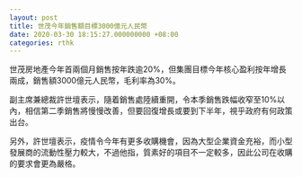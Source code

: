 ```yaml
---
layout: post
title: 世茂今年銷售額目標3000億元人民幣
date: 2020-03-30 18:15:27.000000000 +08:00
categories: rthk
---
```


世茂房地產今年首兩個月銷售按年跌逾20%，但集團目標今年核心盈利按年增長兩成，銷售額3000億元人民幣，毛利率為30%。

副主席兼總裁許世壇表示，隨着銷售處陸續重開，令本季銷售跌幅收窄至10%以內，相信第二季銷售將慢慢改善，但要回復增長或要到下半年，視乎政府有何政策出台。

另外，許世壇表示，疫情令今年有更多收購機會，因為大型企業資金充裕，而小型發展商的流動性壓力較大，不過他指，質素好的項目不一定較多，因此公司在收購的要求會更為嚴格。
